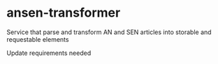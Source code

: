 # ansen-transformer
Service that parse and transform AN and SEN articles into storable and requestable elements


Update requirements needed